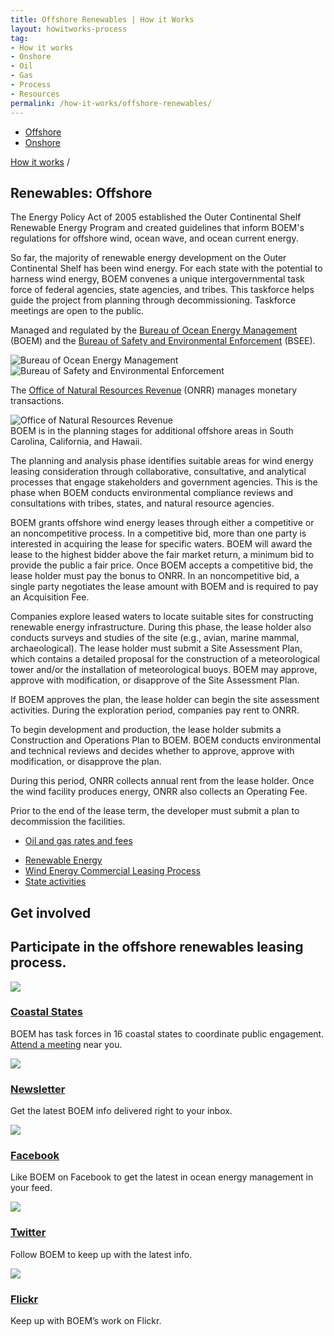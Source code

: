 ```yaml
---
title: Offshore Renewables | How it Works
layout: howitworks-process
tag:
- How it works
- Onshore
- Oil
- Gas
- Process
- Resources
permalink: /how-it-works/offshore-renewables/
---
```


<section class="revenues_subpage-nav container">
  <div class="revenues_subpage-tabs">
    <ul>
        <li class="revenues_subpage-tab active">
          <a href="/how-it-works/offshore-renewables/">Offshore</a>
        </li>
        </a>
        <li class="revenues_subpage-tab">
          <a href="/how-it-works/onshore-renewables/">Onshore</a>
        </li>
    </ul>
  </div>
</section>
<section class="slab-beta revenues_subpage-intro_wrapper renewables">
  <div class="container-page-wrapper revenues_subpage-intro">
    <div class="container revenues_subpage-intro_layout">
      <div>
        <a class="revenues_subpage-breadcrumb" href="/how-it-works/">How it works</a>
        /
      </div>
      <h1>Renewables: Offshore</h1>
      <p class="revenues_subpage-intro_text">The Energy Policy Act of 2005 established the Outer Continental Shelf Renewable Energy Program and created guidelines that inform BOEM's regulations for offshore wind, ocean wave, and ocean current energy.</p>
      <p>So far, the majority of renewable energy development on the <glossary-term>Outer Continental Shelf</glossary-term> has been wind energy. For each state with the potential to harness wind energy, BOEM convenes a unique intergovernmental task force of federal agencies, state agencies, and tribes. This taskforce helps guide the project from planning through decommissioning. Taskforce meetings are open to the public.</p>
    </div>
    <div class="revenues_subpage-office_container revenues_subpage-office_container_layout">
      <div class="revenues_subpage-office container">
        <div class="revenues_subpage-office_text">
          <p>Managed and regulated by the <span><a href="http://www.boem.gov/">Bureau of Ocean Energy Management</a> (BOEM)</span> and the
         <span><a href="http://www.bsee.gov/">Bureau of Safety and Environmental Enforcement</a> (BSEE)</span>.</p>
        </div>
        <div class="revenues_subpage-office_logos">
          <img class="revenues_subpage-office_logo" src="/public/img/logos/BOEM-mark.png" alt="Bureau of Ocean Energy Management">
          <img class="revenues_subpage-office_logo" src="/public/img/logos/BSEE-mark.png" alt="Bureau of Safety and Environmental Enforcement">
        </div>
      </div>
      <div class="revenues_subpage-office container">
        <div class="revenues_subpage-office_text">
          <p>The <span><a href="http://www.onrr.gov/">Office of Natural Resources Revenue</a> (ONRR)</span> manages monetary transactions.</p>
        </div>
        <div class="revenues_subpage-office_logos">
          <img class="revenues_subpage-office_logo" src="/public/img/logos/ONRR-mark.svg" alt="Office of Natural Resources Revenue">
        </div>
      </div>
    </div>
  </div>
  <div class="revenues_subpage-steps offshore-renewables">
    <section class="container-outer">
      <did-you-know color='blue' intro='To date, BOEM has issued over a dozen commercial wind energy leases on the Atlantic Outer Continental Shelf, including those offshore of Delaware, Maryland, Massachusetts, Rhode Island, Virginia, New York, New Jersey, and North Carolina.'>BOEM is in the planning stages for additional offshore areas in South Carolina, California, and Hawaii.</did-you-know>
      <div class="container">
        <process-group>
          <process-step stepId="1" stepName="Plan" expanded="true">
            <p>The planning and analysis phase identifies suitable areas for wind energy leasing consideration through collaborative, consultative, and analytical processes that engage stakeholders and government agencies. This is the phase when BOEM conducts environmental compliance reviews and consultations with tribes, states, and natural resource agencies.</p>
          </process-step>
          <process-step stepId="2" stepName="Lease">
            <p>BOEM grants offshore wind energy leases through either a competitive or an noncompetitive process. In a competitive bid, more than one party is interested in acquiring the lease for specific waters. BOEM will award the lease to the highest bidder above the fair market return, a minimum bid to provide the public a fair price. Once BOEM accepts a competitive bid, the lease holder must pay the <glossary-term>bonus</glossary-term> to ONRR. In an noncompetitive bid, a single party negotiates the lease amount with BOEM and is required to pay an <glossary-term termKey="acquisition fee">Acquisition Fee</glossary-term>.</p>
          </process-step>
          <process-step stepId="3" stepName="Explore">
            <p>Companies explore leased waters to locate suitable sites for constructing renewable energy infrastructure. During this phase, the lease holder also conducts surveys and studies of the site (e.g., avian, marine mammal, archaeological). The lease holder must submit a Site Assessment Plan, which contains a detailed proposal for the construction of a meteorological tower and/or the installation of meteorological buoys. BOEM may approve, approve with modification, or disapprove of the Site Assessment Plan.</p>
            <p>If BOEM approves the plan, the lease holder can begin the site assessment activities. During the exploration period, companies pay rent to ONRR.</p>
          </process-step>
          <process-step stepId="4" stepName="Develop">
            <p>To begin development and production, the lease holder submits a Construction and Operations Plan to BOEM. BOEM conducts environmental and technical reviews and decides whether to approve, approve with modification, or disapprove the plan.</p>
            <p>During this period, ONRR collects annual rent from the lease holder. Once the wind facility produces energy, ONRR also collects an <glossary-term termKey="operating fee">Operating Fee</glossary-term>.</p>
            <p>Prior to the end of the lease term, the developer must submit a plan to decommission the facilities.</p>
          </process-step>
          <process-step stepName="Rates and fees">
            <ul class="list-bullet">
              <li><a href="/how-it-works/revenues/#solar-wind-rates">Oil and gas rates and fees</a></li>
            </ul>
          </process-step>
          <process-step stepName="Learn more">
            <ul class="list-bullet">
              <li><a href="http://www.boem.gov/Renewable-Energy/">Renewable Energy</a></li>
              <li><a href="https://www.boem.gov/Commercial-Leasing-Process-Fact-Sheet/">Wind Energy Commercial Leasing Process</a></li>
              <li><a href="https://www.boem.gov/Renewable-Energy-State-Activities/">State activities</a></li>
            </ul>  
          </process-step>
        </process-group>
      </div>
    </section>
  </div>
</section>
<div class="slab-alpha revenues_subpage-involved">
  <section class="container-outer">
    <div class="container-left-4">
      <h1>Get involved</h1>
      <h2 class="h4">Participate in the offshore renewables leasing process.</h2>
    </div>
    <div class="container-right-8">
      <div>
        <div class="revenues_subpage-involved_option">
          <a class="link-no_under" href="http://www.boem.gov/Renewable-Energy-State-Activities/">
            <img src="/public/img/icons/info.svg" class="u-padding-right icon-medium"/>
            <h3>Coastal States</h3>
          </a>
          <p>BOEM has task forces in 16 coastal states to coordinate public engagement. <a class="link-active" href="https://www.boem.gov/National-Program-Participate/">Attend a meeting</a> near you.</p>
        </div>
      <div class="revenues_subpage-involved_option">
        <a class="link-no_under" href="http://visitor.r20.constantcontact.com/manage/optin/ea?v=001s6pS_QJvIMMyFsJiyW9qpHHXCUx5GJw4EpJZzMYvJ0dJa-pTlcQKNqg_LP2kF1bJcU5IyVl0cZG2y0ShYooNeXlI6f8QEFq0PJo8Tc_KGIMrWpNXIsqsCalELfsFx3gNFwSaOPpb5lkgyrTv8zqK0YmGU1orZzGq">
          <img src="/public/img/icons/envelope.svg" class="u-padding-right icon-medium"/>
          <h3>Newsletter</h3>
        </a>
        <p>Get the latest BOEM info delivered right to your inbox.</p>
      </div>
      <div class="revenues_subpage-involved_option">
        <a class="link-no_under" href="https://www.facebook.com/BureauOfOceanEnergyManagement">
          <img src="/public/img/icons/facebook.svg" class="u-padding-right icon-medium"/>
          <h3>Facebook</h3>
        </a>
        <p>Like BOEM on Facebook to get the latest in ocean energy management in your feed.</p>
      </div>
      <div class="revenues_subpage-involved_option">
        <a class="link-no_under" href="https://twitter.com/boem_doi">
          <img src="/public/img/icons/twitter.svg" class="u-padding-right icon-medium"/>
          <h3>Twitter</h3>
        </a>
        <p>Follow BOEM to keep up with the latest info.</p>
      </div>
      <div class="revenues_subpage-involved_option">
        <a class="link-no_under" href="https://www.flickr.com/photos/boemgov/">
          <img src="/public/img/icons/flickr.svg" class="u-padding-right icon-medium"/>
          <h3>Flickr</h3>
        </a>
        <p>Keep up with BOEM’s work on Flickr.</p>
      </div>
      </div>
    </div>
  </section>
</div>
